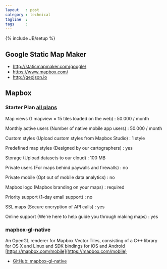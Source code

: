 ```yaml
---
layout   : post
category : technical
tagline  : 
tags     : 
---
```

{% include JB/setup %}

## Google Static Map Maker

- http://staticmapmaker.com/google/
- https://www.mapbox.com/
- http://geojson.io

## Mapbox

### Starter Plan [all plans](https://www.mapbox.com/plans/)

Map views (1 mapview = 15 tiles loaded on the web)
:   50.000 / month

Monthly active users (Number of native mobile app users)
:   50.000 / month

Custom styles (Upload custom styles from Mapbox Studio)
:   1 style

Predefined map styles (Designed by our cartographers)
:   yes

Storage (Upload datasets to our cloud)
:   100 MB

Private users (For maps behind paywalls and firewalls)
:   no

Private mobile (Opt out of mobile data analytics)
:   no

Mapbox logo (Mapbox branding on your maps)
:   required

Priority support (1-day email support)
:   no

SSL maps (Secure encryption of API calls)
:   yes

Online support (We're here to help guide you through making maps)
:   yes

### mapbox-gl-native

An OpenGL renderer for Mapbox Vector Tiles, consisting of a C++ library for OS X and Linux and SDK bindings for iOS and Android [https://mapbox.com/mobile](https://mapbox.com/mobile)

- [GitHub: mapbox-gl-native](https://github.com/mapbox/mapbox-gl-native/)
